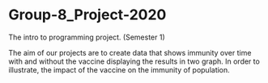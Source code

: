 # Group-8_Project-2020
The intro to programming project. (Semester 1)

The aim of our projects are to create data that shows immunity over time with and without the vaccine displaying the results in two graph. In order to illustrate, the
impact of the vaccine on the immunity of population. 

